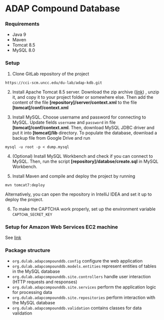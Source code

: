 # ADAP Compound Database

### Requirements
- Java 9
- Maven
- Tomcat 8.5
- MySQL 8.0

### Setup
1. Clone GitLab repository of the project
```
https://cci-scm.uncc.edu/du-lab/adap-kdb.git
```
2. Install Apache Tomcat 8.5 server. Download the zip archive 
([link](https://mirrors.ocf.berkeley.edu/apache/tomcat/tomcat-8/v8.5.61/bin/apache-tomcat-8.5.61.zip)) 
, unzip it, and copy it to your project folder or somewhere else.
Then add the content of the file 
**[repository]/server/context.xml** to the file **[tomcat]/conf/context.xml**

3. Install MySQL. Choose username and password for connecting to MySQL. Update fields `username` and 
`password` in file **[tomcat]/conf/context.xml**. Then, download MySQL JDBC driver and put it into 
**[tomcat]/lib** directory. To populate the database, download a backup file from Google Drive and run
```
mysql -u root -p < dump.mysql
```

4. (Optional) Install MySQL Workbench and check if you can connect to MySQL. Then, run the script **[repository]/databse/create.sql** in MySQL Workbench.

5. Install Maven and compile and deploy the project by running
```
mvn tomcat7:deploy
```
Alternatively, you can open the repository in IntelliJ IDEA and set it up to deploy the project.

6. To make the CAPTCHA work properly, set up the environment variable `CAPTCHA_SECRET_KEY`

### Setup for Amazon Web Services EC2 machine
See [link](INSTALL_LINUX.md)

### Package structure
* `org.dulab.adapcompounddb.config` configure the web application
* `org.dulab.adapcompounddb.models.entities` represent entities of tables in the MySQL database
* `org.dulab.adapcompounddb.site.controllers` handle user interaction (HTTP requests and responses)
* `org.dulab.adapcompounddb.site.services` perform the application logic for processing data
* `org.dulab.adapcompounddb.site.repositories` perform interaction with the MySQL database
* `org.dulab.adapcompounddb.validation` contains classes for data validation

